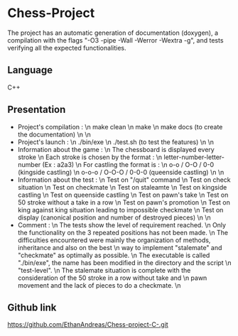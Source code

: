 # Chess-Project

The project has an automatic generation of documentation (doxygen), a compilation with
the flags "-O3 -pipe -Wall -Werror -Wextra -g", and tests verifying all the expected functionalities.

## Language

C++

## Presentation

* Project's compilation :                                                                               \n
make clean                                                                                              \n
make                                                                                                    \n
make docs (to create the documentation)                                                                 \n
                                                                                                        \n
* Project's launch :                                                                                    \n
./bin/exe                                                                                               \n
./test.sh (to test the features)                                                                        \n
                                                                                                        \n
* Information about the game :                                                                          \n
The chessboard is displayed every stroke                                                                \n
Each stroke is chosen by the format :                                                                   \n
letter-number-letter-number (Ex : a2a3)                                                                 \n
For castling the format is :                                                                            \n
o-o / O-O / 0-0 (kingside castling)                                                                     \n
o-o-o / O-O-O / 0-0-0 (queenside castling)                                                              \n
                                                                                                        \n
* Information about the test :                                                                          \n
Test on "/quit" command                                                                                 \n
Test on check situation                                                                                 \n
Test on checkmate                                                                                       \n
Test on staleamte                                                                                       \n
Test on kingside castling                                                                               \n
Test on queenside castling                                                                              \n
Test on pawn's take                                                                                     \n
Test on 50 stroke without a take in a row                                                               \n
Test on pawn's promotion                                                                                \n
Test on king against king situation leading to impossible checkmate                                     \n
Test on display (canonical position and number of destroyed pieces)                                     \n
                                                                                                        \n
* Comment :                                                                                             \n
The tests show the level of requirement reached.                                                        \n
Only the functionality on the 3 repeated positions has not been made.                                   \n
The difficulties encountered were mainly the organization of methods, inheritance and also on the best  \n
way to implement "stalemate" and "checkmate" as optimally as possible.                                  \n
The executable is called "./bin/exe", the name has been modified in the directory and the script        \n
"test-level".                                                                                           \n
The stalemate situation is complete with the consideration of the 50 stroke in a row without take and   \n
pawn movement and the lack of pieces to do a checkmate.                                                 \n

## Github link

<https://github.com/EthanAndreas/Chess-project-C-.git>
